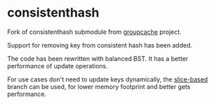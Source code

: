 # consistenthash
Fork of consistenthash submodule from [groupcache](https://github.com/golang/groupcache) project.

Support for removing key from consistent hash has been added.

The code has been rewritten with balanced BST. It has a better performance of update operations.

For use cases don't need to update keys dynamically, the [slice-based](https://github.com/zjx20/consistenthash/tree/slice-based) branch can be used, for lower memory footprint and better gets performance.
